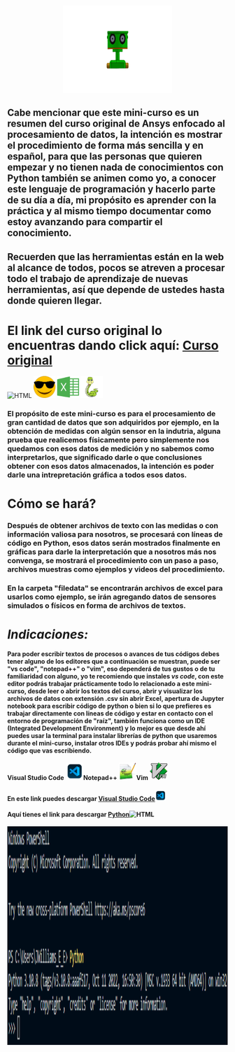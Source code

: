 <center><img src="https://github.com/jwilliamsee/BancoDeImagenes/blob/main/IMAGENES/mylogo.png?raw=true" alt="mylogo" height="200" width="250"></center>

## Cabe mencionar que este mini-curso es un resumen del curso original de Ansys enfocado al procesamiento de datos, la intención es mostrar el procedimiento de forma más sencilla y en español, para que las personas que quieren empezar y no tienen nada de conocimientos con Python también se animen como yo, a conocer este lenguaje de programación y hacerlo parte de su día a día, mi propósito es aprender con la práctica y al mismo tiempo documentar como estoy avanzando para compartir el conocimiento.
## Recuerden que las herramientas están en la web al alcance de todos, pocos se atreven a procesar todo el trabajo de aprendizaje de nuevas herramientas, así que depende de ustedes hasta donde quieren llegar.

# El link del curso original lo encuentras dando click aquí: [**Curso original**](https://courses.ansys.com/index.php/courses/intro-to-python/lessons/prerequisites-installation-of-python/)

<img src="https://cdn3.emoji.gg/emojis/1850-python-logo.png" title="Python" alt="HTML" width="50" height="50"/>                                                     <img src="https://github.com/jwilliamsee/BancoDeImagenes/blob/main/IMAGENES/sunglasses.png?raw=true" title="sunglasses" alt="HTML" width="50" height="50"/>           <img src="https://github.com/jwilliamsee/BancoDeImagenes/blob/main/IMAGENES/exel.png" title="Exel" alt="HTML" width="50" height="50"/>                               <img src="https://github.com/jwilliamsee/BancoDeImagenes/blob/main/IMAGENES/snake.png?raw=true" title="snake" alt="HTML" width="50" height="50"/>

### El propósito de este mini-curso es para el procesamiento de gran cantidad de datos que son adquiridos por ejemplo, en la obtención de medidas con algún sensor en la indutria, alguna prueba que realicemos físicamente pero simplemente nos quedamos con esos datos de medición y no sabemos como interpretarlos, que significado darle o que conclusiones obtener con esos datos almacenados, la intención es poder darle una intrepretación gráfica a todos esos datos.
# Cómo se hará?
### Después de obtener archivos de texto con las medidas o con información valiosa para nosotros, se procesará con líneas de código en Python, esos datos serán mostrados finalmente en gráficas para darle la interpretación que a nosotros más nos convenga, se mostrará el procedimiento con un paso a paso, archivos muestras como ejemplos y videos del procedimiento.
### En la carpeta "filedata" se encontrarán archivos de excel para usarlos como ejemplo, se irán agregando datos de sensores simulados o físicos en forma de archivos de textos.

# *Indicaciones:*
#### Para poder escribir textos de procesos o avances de tus códigos debes tener alguno de los editores que a continuación se muestran, puede ser "vs code", "notepad++" o "vim", eso dependerá de tus gustos o de tu familiaridad con alguno, yo te recomiendo que instales *vs code*, con este editor podrás trabajar prácticamente todo lo relacionado a este mini-curso, desde leer o abrir los textos del curso, abrir y visualizar los archivos de datos con extensión .csv sin abrir Excel, apertura de Jupyter notebook para escribir código de python o bien si lo que prefieres es trabajar directamente con líneas de código y estar en contacto con el entorno de programación de "raíz", también funciona como un IDE (Integrated Development Environment) y lo mejor es que desde ahí puedes usar la terminal para instalar librerías de python que usaremos durante el mini-curso, instalar otros IDEs y podrás probar ahí mismo el código que vas escribiendo.

**Visual Studio Code** <img src="https://github.com/jwilliamsee/BancoDeImagenes/blob/main/IMAGENES/vscode.png?raw=true" title="vscode" alt="HTML" width="40" height="40"/>**Notepad++** <img src="https://github.com/jwilliamsee/BancoDeImagenes/blob/main/IMAGENES/notepad.png?raw=true" title="notepad" alt="HTML" width="40" height="40"/>**Vim** <img src="https://github.com/jwilliamsee/BancoDeImagenes/blob/main/IMAGENES/vim.png?raw=true" title="vim" alt="HTML" width="40" height="40"/>

#### En este link puedes descargar [**Visual Studio Code**](https://code.visualstudio.com/download)<img src="https://github.com/jwilliamsee/BancoDeImagenes/blob/main/IMAGENES/vscode.png?raw=true" title="vscode" alt="HTML" width="25" height="25"/>

#### Aquí tienes el link para descargar [**Python**](https://www.python.org/)<img src="https://cdn3.emoji.gg/emojis/1850-python-logo.png" title="Python" alt="HTML" width="20" height="20"/>

<img src="https://github.com/jwilliamsee/BancoDeImagenes/blob/main/IMAGENES/VersionPython.PNG?raw=true" title="VersionPython" alt="HTML" width="1600" height="500"/>
